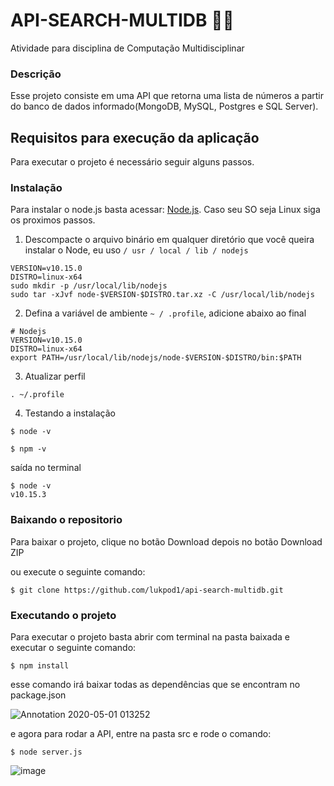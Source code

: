 # API-SEARCH-MULTIDB 👨‍💻

Atividade para disciplina de Computação Multidisciplinar

### Descrição

Esse projeto consiste em uma API que retorna uma lista de números a partir do banco de dados informado(MongoDB, MySQL, Postgres e SQL Server).

## Requisitos para execução da aplicação

Para executar o projeto é necessário seguir alguns passos.

### Instalação

Para instalar o node.js basta acessar: [Node.js](https://nodejs.org/en//). Caso seu SO seja Linux siga os proximos passos.

1. Descompacte o arquivo binário em qualquer diretório que você queira instalar o Node, 
eu uso  ```/ usr / local / lib / nodejs```

```
VERSION=v10.15.0
DISTRO=linux-x64
sudo mkdir -p /usr/local/lib/nodejs
sudo tar -xJvf node-$VERSION-$DISTRO.tar.xz -C /usr/local/lib/nodejs 
```

2. Defina a variável de ambiente ```~ / .profile```, adicione abaixo ao final

```
# Nodejs
VERSION=v10.15.0
DISTRO=linux-x64
export PATH=/usr/local/lib/nodejs/node-$VERSION-$DISTRO/bin:$PATH
```

3. Atualizar perfil

```
. ~/.profile
```

4. Testando a instalação

```
$ node -v
```

```
$ npm -v
```

saída no terminal

```
$ node -v
v10.15.3
```

### Baixando o repositorio

Para baixar o projeto, clique no botão Download depois no botão Download ZIP 

ou execute o seguinte comando:

```
$ git clone https://github.com/lukpod1/api-search-multidb.git
```

### Executando o projeto

Para executar o projeto basta abrir com terminal na pasta baixada e executar o seguinte comando:
```
$ npm install
```
esse comando irá baixar todas as dependências que se encontram no package.json

![Annotation 2020-05-01 013252](https://user-images.githubusercontent.com/30981427/80782258-bd1fb000-8b4b-11ea-8e84-fcb7ce017be4.png)

e agora para rodar a API, entre na pasta src e rode o comando:

```
$ node server.js
```

![image](https://user-images.githubusercontent.com/30981427/80782755-cdd12580-8b4d-11ea-8ed0-d7b438692359.png)
